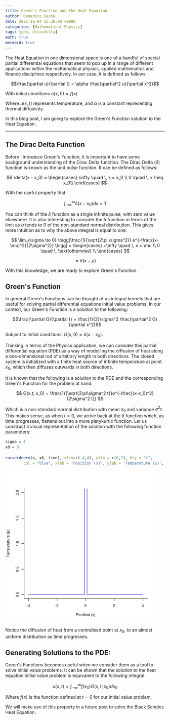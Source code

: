```yaml
---
title: Green's Function and the Heat Equation
author: Domenico Sauta
date: 2021-11-04 13:36:00 +0800
categories: [Mathematical Physics]
tags: [pde, diracdelta]
math: true
mermaid: true
---
```


The Heat Equation in one dimensional space is one of a handful of special partial differential equations that seem to pop up in a range of different applications within the mathematical physics, applied mathematics and finance disciplines respectively. In our case, it is defined as follows:

$$\frac{\partial u}{\partial t} = \alpha \frac{\partial^2 u}{\partial x^2}$$

With initial conditions $u(x,0) = f(x)$.

Where $u(x,t)$ represents temperature, and $\alpha$ is a constant representing thermal diffusivity.

In this blog post, I am going to explore the Green's Function solution to the Heat Equation.

---

## The Dirac Delta Function

Before I introduce Green's Function, it is important to have some background understanding of the Dirac Delta function. The Dirac Delta ($\delta$) function is known as the unit pulse function. It can be defined as follows:

$$
\delta(x - x_0) =
\begin{cases}
\infty \quad \, x = x_0 \\
0 \quad \, x \neq x_0\\
\end{cases}
$$

With the useful property that:

$$
\int_{-\infty}^{\infty} \delta(x - x_0)dx = 1
$$

You can think of the $\delta$ function as a single infinite pulse, with zero value elsewhere. It is also interesting to consider the $\delta$ function in terms of the limit as $\sigma$ tends to $0$ of the non-standard normal distribution. This gives more intuition as to why the above integral is equal to one:

$$
\lim_{\sigma \to 0} \bigg[\frac{1}{\sqrt{2\pi \sigma^2}} e^{-\frac{(x-\mu)^2}{2\sigma^2}} \bigg] =
\begin{cases}
+\infty \quad \, x = \mu \\
0 \quad \, \text{otherwise} \\
\end{cases}
$$

$$
=\delta(x - \mu)
$$

With this knowledge, we are ready to explore Green's Function.

## Green's Function

In general Green's Functions can be thought of as integral kernels that are useful for solving partial differential equations initial value problems. In our context, our Green's Function is a solution to the following:

$$\frac{\partial G}{\partial t} = \frac{1}{2}\sigma^2 \frac{\partial^2 G}{\partial x^2}$$

Subject to initial conditions: $G(x, 0) = \delta(x- x_0)$.

Thinking in terms of the Physics application, we can consider this partial differential equation (PDE) as a way of modelling the diffusion of heat along a one-dimensional rod of arbitrary length in both directions. The closed system is initialized with a finite heat source of infinite temperature at point $x_0$, which then diffuses outwards in both directions.

It is known that the following is a solution to the PDE and the corresponding Green's Function for the problem at hand:

$$
G(x,t; x_0) = \frac{1}{\sqrt{2\pi\sigma^2 t}}e^{-\frac{(x-x_0)^2}{2\sigma^2 t}}
$$

Which is a non-standard normal distribution with mean $x_0$ and variance $\sigma^2 t$. This makes sense, as when $t = 0$, we arrive back at the $\delta$ function which, as time progresses, flattens out into a more platykurtic function. Let us construct a visual representation of the solution with the following function parameters:

```R
sigma = 1
x0 = 0

curve(dnorm(x, x0, time), xlim=c(-4,4), ylim = c(0,2), bty = "L",
        col = "blue", xlab = 'Position (x)', ylab = 'Temperature (u)', lwd = 1.5)
```

![animation](/assets/2021-10-14/animation.gif)

Notice the diffusion of heat from a centralised point at $x_0$, to an almost uniform distribution as time progresses.

## Generating Solutions to the PDE:

Green's Functions becomes useful when we consider them as a tool to solve initial value problems. It can be shown that the solution to the heat equation initial value problem is equivalent to the following integral:

$$u(x,t) = \int_{-\infty}^\infty f(x_0)G(x,t;x_0)dx_0$$

Where $f(x)$ is the function defined at $t=0$ for our initial value problem.

We will make use of this property in a future post to solve the Black Scholes Heat Equation.
